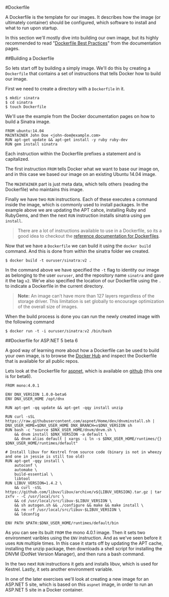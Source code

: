 #Dockerfile

A Dockerfile is the template for our images. It describes how the image (or ultimately container) should be configured, which software to install and what to run upon startup.

In this section we'll mostly dive into building our own image, but its highly recommended to read "[Dockerfile Best Practices](https://docs.docker.com/articles/dockerfile_best-practices/)" from the documentation pages.

##Building a Dockerfile

So lets start off by building a simply image. We'll do this by creating a `Dockerfile` that contains
a set of instructions that tells Docker how to build our image.

First we need to create a directory with a `Dockerfile` in it.

```
$ mkdir sinatra
$ cd sinatra
$ touch Dockerfile
```

We'll use the example from the Docker documentation pages on how to build a Sinatra image.

```
FROM ubuntu:14.04
MAINTAINER John Doe <john-doe@example.com>
RUN apt-get update && apt-get install -y ruby ruby-dev
RUN gem install sinatra
``` 

Each instruction within the Dockerfile prefixes a statement and is capitalized.

The first instruction `FROM` tells Docker what we want to base our image on, and in this case we based our image on an existing Ubuntu 14.04 image.

The `MAINTAINER` part is just meta data, which tells others (reading the Dockerfile) who maintains this image.

Finally we have two `RUN` instructions. Each of these executes a command inside the image, which is commonly used to install packages.
In the example above we are updating the APT cahce, installing Ruby and RubyGems, and then the next `RUN` instruction installs sinatra using `gem install`.

> There are a lot of instructions available to use in a Dockerfile, so its a good idea to checkout the [reference documentation for Dockerfiles](https://docs.docker.com/reference/builder).

Now that we have a `Dockerfile` we can build it using the `docker build` command. And this is done from within the sinatra folder we created.

```
$ docker build -t ouruser/sinatra:v2 .
```

In the command above we have specified the `-t` flag to identity our image as belonging to the user `ouruser`, and the repository name `sinatra`
and gave it the tag `v2`. We’ve also specified the location of our Dockerfile using the `.` to indicate a Dockerfile in the current directory.

>**Note:** An image can’t have more than 127 layers regardless of the storage driver. This limitation is set globally to encourage optimization of the overall size of images.

When the build process is done you can run the newly created image with the following command

```
$ docker run -t -i ouruser/sinatra:v2 /bin/bash
``` 

##Dockerfile for ASP.NET 5 beta 6

A good way of learning more about how a Dockerfile can be used to build your own image, is to browse the [Docker Hub](https://hub.docker.com) and inspect the Dockerfile that is available for all public repos.

Lets look at the Dockerfile for [aspnet](https://hub.docker.com/r/microsoft/aspnet/), which is available on [github](https://github.com/aspnet/aspnet-docker/blob/master/1.0.0-beta6/Dockerfile) (this one is for beta6).

```
FROM mono:4.0.1

ENV DNX_VERSION 1.0.0-beta6
ENV DNX_USER_HOME /opt/dnx

RUN apt-get -qq update && apt-get -qqy install unzip

RUN curl -sSL https://raw.githubusercontent.com/aspnet/Home/dev/dnvminstall.sh | DNX_USER_HOME=$DNX_USER_HOME DNX_BRANCH=v$DNX_VERSION sh
RUN bash -c "source $DNX_USER_HOME/dnvm/dnvm.sh \
	&& dnvm install $DNX_VERSION -a default \
	&& dnvm alias default | xargs -i ln -s $DNX_USER_HOME/runtimes/{} $DNX_USER_HOME/runtimes/default"

# Install libuv for Kestrel from source code (binary is not in wheezy and one in jessie is still too old)
RUN apt-get -qqy install \
	autoconf \
	automake \
	build-essential \
	libtool
RUN LIBUV_VERSION=1.4.2 \
	&& curl -sSL https://github.com/libuv/libuv/archive/v${LIBUV_VERSION}.tar.gz | tar zxfv - -C /usr/local/src \
	&& cd /usr/local/src/libuv-$LIBUV_VERSION \
	&& sh autogen.sh && ./configure && make && make install \
	&& rm -rf /usr/local/src/libuv-$LIBUV_VERSION \
	&& ldconfig

ENV PATH $PATH:$DNX_USER_HOME/runtimes/default/bin
```

As you can see its built `FROM` the mono 4.0.1 image. Then it sets two environment varibles using the `ENV` instruction.
And as we've seen before it uses `RUN` multiple times. In this case it starts off by updating the APT cache, installing the unzip package, 
then downloads a shell script for installing the DNVM (DotNet Version Manager), and then runs a bash command.

In the two next `RUN` instructions it gets and installs libuv, which is used for Kestrel. Lastly, it sets another environment variable.

In one of the later exercises we'll look at creating a new image for an ASP.NET 5 site, which is based on this `aspnet` image, in order to run an ASP.NET 5 site in a Docker container. 